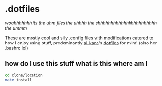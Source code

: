 # .dotfiles

*woahhhhhhh its the uhm files the uhhhh the uhhhhhhhhhhhhhhhhhhhhhhh the ummm*


These are mostly cool and silly .config files with modifications catered to how I enjoy using stuff, predominantly [ai-kana](https://github.com/ai-kana)'s [dotfiles](https://github.com/ai-kana/dotfiles) for nvim! (also her .bashrc lol)
## how do I use this stuff what is this where am I

```bash
cd clone/location
make install
```
